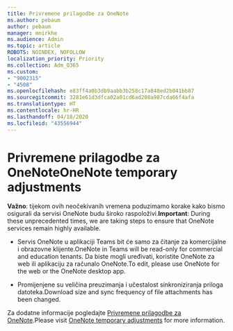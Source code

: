 ```yaml
---
title: Privremene prilagodbe za OneNote
ms.author: pebaum
author: pebaum
manager: mnirkhe
ms.audience: Admin
ms.topic: article
ROBOTS: NOINDEX, NOFOLLOW
localization_priority: Priority
ms.collection: Adm_O365
ms.custom:
- "9002315"
- "4508"
ms.openlocfilehash: e83ff4a0b3db9aabb3b258c17a848ed2b041bb87
ms.sourcegitcommit: 3281e61d3dfca02a01cd6ad208a987cda66f4afa
ms.translationtype: HT
ms.contentlocale: hr-HR
ms.lasthandoff: 04/18/2020
ms.locfileid: "43556944"
---
```

# <a name="onenote-temporary-adjustments"></a><span data-ttu-id="2d10c-102">Privremene prilagodbe za OneNote</span><span class="sxs-lookup"><span data-stu-id="2d10c-102">OneNote temporary adjustments</span></span>

<span data-ttu-id="2d10c-103">**Važno**: tijekom ovih neočekivanih vremena poduzimamo korake kako bismo osigurali da servisi OneNote budu široko raspoloživi.</span><span class="sxs-lookup"><span data-stu-id="2d10c-103">**Important**: During these unprecedented times, we are taking steps to ensure that OneNote services remain highly available.</span></span>

- <span data-ttu-id="2d10c-104">Servis OneNote u aplikaciji Teams bit će samo za čitanje za komercijalne i obrazovne klijente.</span><span class="sxs-lookup"><span data-stu-id="2d10c-104">OneNote in Teams will be read-only for commercial and education tenants.</span></span> <span data-ttu-id="2d10c-105">Da biste mogli uređivati, koristite OneNote za web ili aplikaciju za računalo OneNote.</span><span class="sxs-lookup"><span data-stu-id="2d10c-105">To edit, please use OneNote for the web or the OneNote desktop app.</span></span>

- <span data-ttu-id="2d10c-106">Promijenjene su veličina preuzimanja i učestalost sinkroniziranja priloga datoteka.</span><span class="sxs-lookup"><span data-stu-id="2d10c-106">Download size and sync frequency of file attachments has been changed.</span></span>

<span data-ttu-id="2d10c-107">Za dodatne informacije pogledajte [Privremene prilagodbe za OneNote](https://techcommunity.microsoft.com/t5/onenote-service-updates/awareness-of-temporary-adjustments-in-microsoft-onenote/m-p/1248100).</span><span class="sxs-lookup"><span data-stu-id="2d10c-107">Please visit [OneNote temporary adjustments](https://techcommunity.microsoft.com/t5/onenote-service-updates/awareness-of-temporary-adjustments-in-microsoft-onenote/m-p/1248100) for more information.</span></span>
